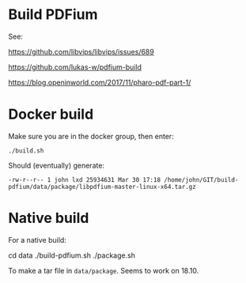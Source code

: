 # Build PDFium

See:

https://github.com/libvips/libvips/issues/689

https://github.com/lukas-w/pdfium-build

https://blog.openinworld.com/2017/11/pharo-pdf-part-1/

# Docker build

Make sure you are in the docker group, then enter:

	./build.sh

Should (eventually) generate:

	-rw-r--r-- 1 john lxd 25934631 Mar 30 17:18 /home/john/GIT/build-pdfium/data/package/libpdfium-master-linux-x64.tar.gz

# Native build

For a native build:

  cd data
  ./build-pdfium.sh
  ./package.sh

To make a tar file in `data/package`. Seems to work on 18.10.

